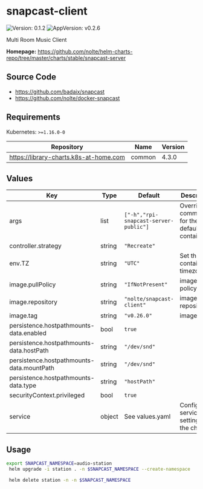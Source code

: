 # snapcast-client

![Version: 0.1.2](https://img.shields.io/badge/Version-0.1.2-informational?style=flat-square) ![AppVersion: v0.2.6](https://img.shields.io/badge/AppVersion-v0.2.6-informational?style=flat-square)

Multi Room Music Client

**Homepage:** <https://github.com/nolte/helm-charts-repo/tree/master/charts/stable/snapcast-server>

## Source Code

* <https://github.com/badaix/snapcast>
* <https://github.com/nolte/docker-snapcast>

## Requirements

Kubernetes: `>=1.16.0-0`

| Repository | Name | Version |
|------------|------|---------|
| https://library-charts.k8s-at-home.com | common | 4.3.0 |

## Values

| Key | Type | Default | Description |
|-----|------|---------|-------------|
| args | list | `["-h","rpi-snapcast-server-public"]` | Override the command(s) for the default container |
| controller.strategy | string | `"Recreate"` |  |
| env.TZ | string | `"UTC"` | Set the container timezone |
| image.pullPolicy | string | `"IfNotPresent"` | image pull policy |
| image.repository | string | `"nolte/snapcast-client"` | image repository |
| image.tag | string | `"v0.26.0"` | image tag |
| persistence.hostpathmounts-data.enabled | bool | `true` |  |
| persistence.hostpathmounts-data.hostPath | string | `"/dev/snd"` |  |
| persistence.hostpathmounts-data.mountPath | string | `"/dev/snd"` |  |
| persistence.hostpathmounts-data.type | string | `"hostPath"` |  |
| securityContext.privileged | bool | `true` |  |
| service | object | See values.yaml | Configures service settings for the chart. |

## Usage

```sh
export SNAPCAST_NAMESPACE=audio-station
 helm upgrade -i station . -n $SNAPCAST_NAMESPACE --create-namespace

 helm delete station -n -n $SNAPCAST_NAMESPACE
```